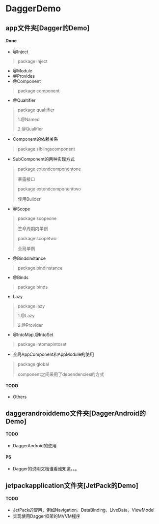 # DaggerDemo
## app文件夹[Dagger的Demo]
#### Done
* @Inject
> package inject
* @Module
* @Provides
* @Component
> package component
* @Qualtifier
> package qualtifier
>
> 1.@Named
>
> 2.@Qualifier
* Component的依赖关系
> package siblingscomponent
* SubComponent的两种实现方式
> package extendcomponentone
>
> 暴露接口
>
> package extendcomponenttwo
>
> 使用Builder
* @Scope
> package scopeone
>
> 生命周期内单例
>
> package scopetwo
>
> 全局单例
* @BindsInstance
> package bindinstance
* @Binds
> package binds
* Lazy
> package lazy
>
> 1.@Lazy
>
> 2.@Provider
* @IntoMap,@IntoSet
> package intomapintoset
* 全局AppComponent和AppModule的使用
> package global
>
> component之间采用了dependencies的方式
#### TODO
* Others
## daggerandroiddemo文件夹[DaggerAndroid的Demo]
#### TODO
* DaggerAndroid的使用
#### PS
* Dagger的说明文档谁看谁知道。。。
## jetpackapplication文件夹[JetPack的Demo]
#### TODO
* JetPack的使用，例如Navigation，DataBinding，LiveData，ViewModel
* 实现使用Dagger框架的MVVM程序